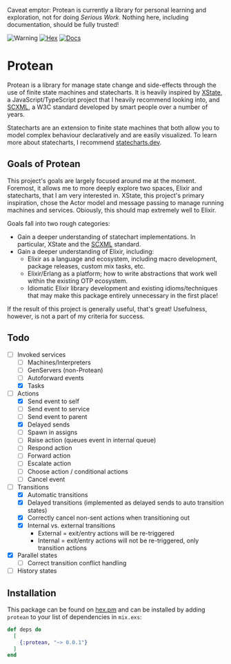 Caveat emptor: Protean is currently a library for personal learning and exploration, not for doing _Serious Work_. Nothing here, including documentation, should be fully trusted!

![Warning](https://img.shields.io/badge/Warning-Experimental-critical?labelColor=870800&color=d11a0f) [![Hex](https://img.shields.io/badge/protean-v0.0.1-orange)](https://hex.pm/packages/protean) [![Docs](https://img.shields.io/badge/-Docs-informational)](https://hexdocs.pm/protean/)

# Protean

Protean is a library for manage state change and side-effects through the use of finite state machines and statecharts. It is heavily inspired by [XState](https://xstate.js.org/docs/), a JavaScript/TypeScript project that I heavily recommend looking into, and [SCXML](https://www.w3.org/TR/scxml/), a W3C standard developed by smart people over a number of years.

Statecharts are an extension to finite state machines that both allow you to model complex behaviour declaratively and are easily visualized. To learn more about statecharts, I recommend [statecharts.dev](https://statecharts.dev/).

## Goals of Protean

This project's goals are largely focused around me at the moment. Foremost, it allows me to more deeply explore two spaces, Elixir and statecharts, that I am very interested in. XState, this project's primary inspiration, chose the Actor model and message passing to manage running machines and services. Obiously, this should map extremely well to Elixir.

Goals fall into two rough categories:

- Gain a deeper understanding of statechart implementations. In particular, XState and the [SCXML](https://www.w3.org/TR/scxml/) standard.
- Gain a deeper understanding of Elixir, including:
  - Elixir as a language and ecosystem, including macro development, package releases, custom mix tasks, etc.
  - Elixir/Erlang as a platform; how to write abstractions that work well within the existing OTP ecosystem.
  - Idiomatic Elixir library development and existing idioms/techniques that may make this package entirely unnecessary in the first place!

If the result of this project is generally useful, that's great! Usefulness, however, is not a part of my criteria for success.

## Todo

- [ ] Invoked services
  - [ ] Machines/Interpreters
  - [ ] GenServers (non-Protean)
  - [ ] Autoforward events
  - [x] Tasks
- [ ] Actions
  - [x] Send event to self
  - [ ] Send event to service
  - [ ] Send event to parent
  - [x] Delayed sends
  - [ ] Spawn in assigns
  - [ ] Raise action (queues event in internal queue)
  - [ ] Respond action
  - [ ] Forward action
  - [ ] Escalate action
  - [ ] Choose action / conditional actions
  - [ ] Cancel event
- [ ] Transitions
  - [x] Automatic transitions
  - [x] Delayed transitions (implemented as delayed sends to auto transition states)
  - [x] Correctly cancel non-sent actions when transitioning out
  - [x] Internal vs. external transitions
    - External = exit/entry actions will be re-triggered
    - Internal = exit/entry actions will not be re-triggered, only transition actions
- [x] Parallel states
  - [ ] Correct transition conflict handling
- [ ] History states

## Installation

This package can be found on [hex.pm](https://hex.pm/packages/protean) and can be installed by adding `protean` to your list of dependencies in `mix.exs`:

```elixir
def deps do
  [
    {:protean, "~> 0.0.1"}
  ]
end
```
